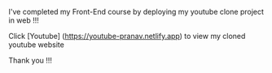 I've completed my Front-End course by deploying my youtube clone project in web !!! 

Click [Youtube] (https://youtube-pranav.netlify.app) to view my cloned youtube website 


Thank you !!!

